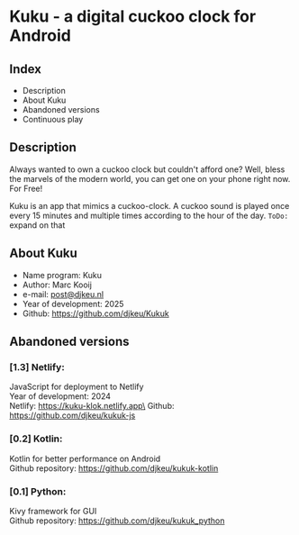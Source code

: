 # Kuku - a digital cuckoo clock for Android


## Index

- Description
- About Kuku
- Abandoned versions
- Continuous play


## Description

Always wanted to own a cuckoo clock but couldn't afford one?
Well, bless the marvels of the modern world, you can get one on your phone right now. For Free!

Kuku is an app that mimics a cuckoo-clock. A cuckoo sound is played once every 15 minutes and multiple times according to the hour of the day.
`ToDo:` expand on that
 

## About Kuku

- Name program: Kuku
- Author: Marc Kooij
- e-mail: post@djkeu.nl
- Year of development: 2025
- Github: https://github.com/djkeu/Kukuk


## Abandoned versions

### [1.3] Netlify:
JavaScript for deployment to Netlify\
Year of development: 2024\
Netlify: https://kuku-klok.netlify.app\
Github: https://github.com/djkeu/kukuk-js

### [0.2] Kotlin:
Kotlin for better performance on Android\
Github repository: https://github.com/djkeu/kukuk-kotlin

### [0.1] Python:
Kivy framework for GUI\
Github repository: https://github.com/djkeu/kukuk_python
